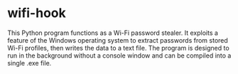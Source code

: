 # wifi-hook
This Python program functions as a Wi-Fi password stealer. It exploits a feature of the Windows operating system to extract passwords from stored Wi-Fi profiles, then writes the data to a text file. The program is designed to run in the background without a console window and can be compiled into a single .exe file.
